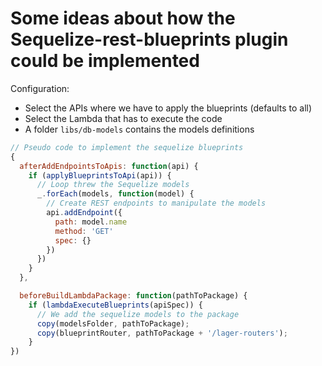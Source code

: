 Some ideas about how the Sequelize-rest-blueprints plugin could be implemented
===

Configuration:

*   Select the APIs where we have to apply the blueprints (defaults to all)
*   Select the Lambda that has to execute the code
*   A folder `libs/db-models` contains the models definitions

```javascript
// Pseudo code to implement the sequelize blueprints
{
  afterAddEndpointsToApis: function(api) {
    if (applyBlueprintsToApi(api)) {
      // Loop threw the Sequelize models
      _.forEach(models, function(model) {
        // Create REST endpoints to manipulate the models
        api.addEndpoint({
          path: model.name
          method: 'GET'
          spec: {}
        })
      })
    }
  },

  beforeBuildLambdaPackage: function(pathToPackage) {
    if (lambdaExecuteBlueprints(apiSpec)) {
      // We add the sequelize models to the package
      copy(modelsFolder, pathToPackage);
      copy(blueprintRouter, pathToPackage + '/lager-routers');
    }
})
```
